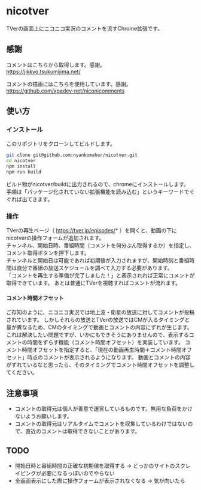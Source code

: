 # nicotver
TVerの画面上にニコニコ実況のコメントを流すChrome拡張です。

## 感謝

コメントはこちらから取得します。感謝。  
https://jikkyo.tsukumijima.net/  

コメントの描画にはこちらを使用しています。感謝。  
https://github.com/xpadev-net/niconicomments



## 使い方

### インストール

このリポジトリをクローンしてビルドします。
```sh
git clone git@github.com:nyankomaher/nicotver.git
cd nicotver
npm install
npm run build
```

ビルド物がnicotver/buildに出力されるので、chromeにインストールします。  
手順は「パッケージ化されていない拡張機能を読み込む」というキーワードでぐぐれば出てきます。

### 操作

TVerの再生ページ（ https://tver.jp/episodes/* ）を開くと、動画の下にnicotverの操作フォームが追加されます。  
チャンネル、開始日時、番組時間（コメントを何分ぶん取得するか）を指定し、コメント取得ボタンを押下します。  
チャンネルと開始日は可能であれば初期値が入力されますが、開始時刻と番組時間は自分で番組の放送スケジュールを調べて入力する必要があります。  
「コメントを再生する準備が完了しました！」と表示されれば正常にコメントが取得できています。
あとは普通にTVerを視聴すればコメントが流れます。

#### コメント時間オフセット

ご存知のように、ニコニコ実況では地上波・衛星の放送に対してコメントが投稿されています。
しかしそれらの放送とTVerの放送ではCMが入るタイミングと量が異なるため、CMのタイミングで動画とコメントの内容にずれが生じます。
これは解決したい問題ですが、いかにもできそうにありませんので、表示するコメントの時間をずらす機能（コメント時間オフセット）を実装しています。
コメント時間オフセットを指定すると、「現在の動画再生時間＋コメント時間オフセット」時点のコメントが表示されるようになります。
動画とコメントの内容がずれているなと思ったら、そのタイミングでコメント時間オフセットを調整してください。


## 注意事項

- コメントの取得元は個人が善意で運営しているものです。無用な負荷をかけないようお願いします。
- コメントの取得元はリアルタイムでコメントを収集しているわけではないので、直近のコメントは取得できないことがあります。

## TODO

- 開始日時と番組時間の正確な初期値を取得する → どっかのサイトのスクレイピングが必要になるっぽいのでやらない
- 全画面表示にした際に操作フォームが表示されなくなる → 気が向いたら
